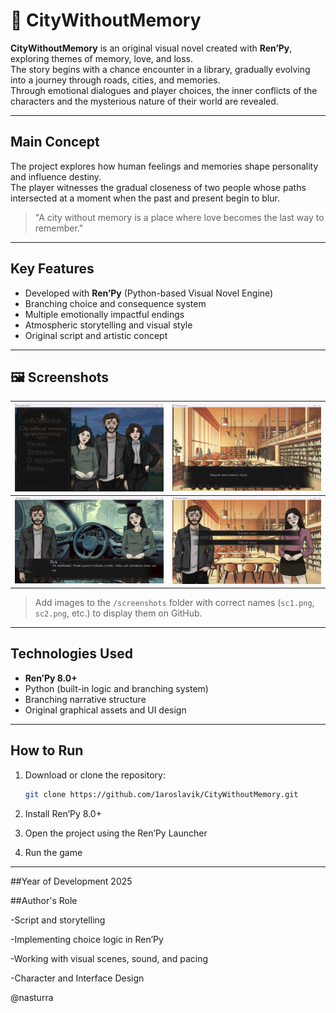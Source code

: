 # 🌆 CityWithoutMemory

**CityWithoutMemory** is an original visual novel created with **Ren’Py**, exploring themes of memory, love, and loss.  
The story begins with a chance encounter in a library, gradually evolving into a journey through roads, cities, and memories.  
Through emotional dialogues and player choices, the inner conflicts of the characters and the mysterious nature of their world are revealed.

---

## Main Concept
The project explores how human feelings and memories shape personality and influence destiny.  
The player witnesses the gradual closeness of two people whose paths intersected at a moment when the past and present begin to blur.

> "A city without memory is a place where love becomes the last way to remember."

---

## Key Features
- Developed with **Ren’Py** (Python-based Visual Novel Engine)  
- Branching choice and consequence system  
- Multiple emotionally impactful endings  
- Atmospheric storytelling and visual style  
- Original script and artistic concept  

---

## 🖼️ Screenshots

| ![Screenshot 1](screenshots/sc1.png) | ![Screenshot 2](screenshots/sc2.png) |
|--------------------------------------|--------------------------------------|
| ![Screenshot 3](screenshots/sc3.png) | ![Screenshot 4](screenshots/sc4.png) |

> Add images to the `/screenshots` folder with correct names (`sc1.png`, `sc2.png`, etc.) to display them on GitHub.

---

## Technologies Used
- **Ren’Py 8.0+**  
- Python (built-in logic and branching system)  
- Branching narrative structure  
- Original graphical assets and UI design  

---

## How to Run
1. Download or clone the repository:  
   ```bash
   git clone https://github.com/1aroslavik/CityWithoutMemory.git
2. Install Ren’Py 8.0+

3. Open the project using the Ren’Py Launcher

4. Run the game
---
##Year of Development
2025

##Author's Role

-Script and storytelling

-Implementing choice logic in Ren’Py

-Working with visual scenes, sound, and pacing

-Character and Interface Design

@nasturra
